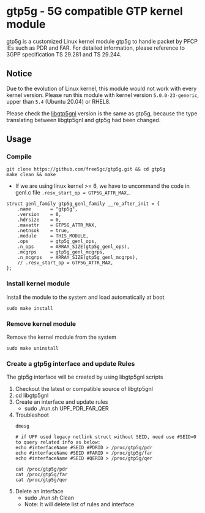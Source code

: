 # gtp5g - 5G compatible GTP kernel module
gtp5g is a customized Linux kernel module gtp5g to handle packet by PFCP IEs such as PDR and FAR.
For detailed information, please reference to 3GPP specification TS 29.281 and TS 29.244.

## Notice
Due to the evolution of Linux kernel, this module would not work with every kernel version.
Please run this module with kernel version `5.0.0-23-generic`, upper than `5.4` (Ubuntu 20.04) or RHEL8.

Please check the [libgtp5gnl](https://github.com/free5gc/libgtp5gnl) version is the same as gtp5g,
because the type translating between libgtp5gnl and gtp5g had been changed.

## Usage
### Compile
```
git clone https://github.com/free5gc/gtp5g.git && cd gtp5g
make clean && make
```

* If we are using linux kernel >= 6, we have to uncommand the code in genl.c file `.resv_start_op = GTP5G_ATTR_MAX,`.
```
struct genl_family gtp5g_genl_family __ro_after_init = {
    .name       = "gtp5g",
    .version    = 0,
    .hdrsize    = 0,
    .maxattr    = GTP5G_ATTR_MAX,
    .netnsok    = true,
    .module     = THIS_MODULE,
    .ops        = gtp5g_genl_ops,
    .n_ops      = ARRAY_SIZE(gtp5g_genl_ops),
    .mcgrps     = gtp5g_genl_mcgrps,
    .n_mcgrps   = ARRAY_SIZE(gtp5g_genl_mcgrps),
    // .resv_start_op = GTP5G_ATTR_MAX,
};
```

### Install kernel module
Install the module to the system and load automatically at boot
```
sudo make install
```

### Remove kernel module
Remove the kernel module from the system
```
sudo make uninstall
```
### Create a gtp5g interface and update Rules
The gtp5g interface will be created by using libgtp5gnl scripts
1) Checkout the latest or compatible source of libgtp5gnl
2) cd libgtp5gnl
3) Create an interface and update rules
    + sudo ./run.sh UPF_PDR_FAR_QER
4) Troubleshoot
    ```
    dmesg
    ```
    ```
    # if UPF used legacy netlink struct without SEID, need use #SEID=0 to query related info as below:
    echo #interfaceName #SEID #PDRID > /proc/gtp5g/pdr
    echo #interfaceName #SEID #FARID > /proc/gtp5g/far
    echo #interfaceName #SEID #QERID > /proc/gtp5g/qer
    ```
    ```
    cat /proc/gtp5g/pdr
    cat /proc/gtp5g/far
    cat /proc/gtp5g/qer
    ```
5) Delete an interface 
    + sudo ./run.sh Clean
    + Note: It will delete list of rules and interface
